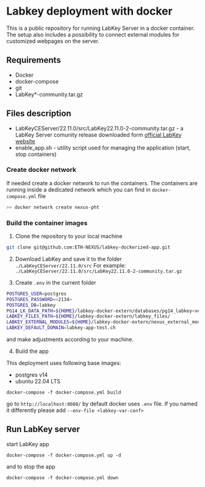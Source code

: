 # Labkey deployment with docker

This is a public repository for running LabKey Server in a docker container.
The setup also includes a possibility to connect external modules for customized webpages on the server.


## Requirements
- Docker 
- docker-compose 
- git 
- LabKey*-community.tar.gz

## Files description

- LabKeyCEServer/22.11.0/src/LabKey22.11.0-2-community.tar.gz - a LabKey Server comunity release downloaded form [official LabKey website](https://www.labkey.com/download-community-edition/current-release/) 
- enable_app.sh - utility script used for managing the application (start, stop containers)


### Create docker network 

If needed create a docker network to run the containers. The containers are running inside a dedicated network which you can find in `docker-compose.yml` file

```bash
>> docker network create nexus-pht
```


### Build the container images

1. Clone the repository to your local machine 
```bash
git clone git@github.com:ETH-NEXUS/labkey-dockerized-app.git
```

2. Download LabKey and save it to the folder `./LabKeyCEServer/22.11.0/src` 
For example: `./LabKeyCEServer/22.11.0/src/LabKey22.11.0-2-community.tar.gz`

3. Create `.env` in the current folder
```bash
POSTGRES_USER=postgres
POSTGRES_PASSWORD=<2134>
POSTGRES_DB=labkey
PG14_LK_DATA_PATH=${HOME}/labkey-docker-extern/databases/pg14_labkey<version>_db/
LABKEY_FILES_PATH=${HOME}/labkey-docker-extern/labkey_files/
LABKEY_EXTERNAL_MODULES=${HOME}/labkey-docker-extern/nexus_external_modules/
LABKEY_DEFAULT_DOMAIN=labkey-app-test.ch
```
and make adjustments according to your machine. 

4. Build the app

This deployment uses following base images:
- postgres v14
- ubuntu 22.04 LTS 

```
docker-compose -f docker-compose.yml build
```
go to `http://localhost:8080/`
by default docker uses `.env` file. If you named it differently please add `--env-file <labkey-var-conf>`


## Run LabKey server 

start LabKey app 
```
docker-compose -f docker-compose.yml up -d
```

and to stop the app
```
docker-compose -f docker-compose.yml down
```
